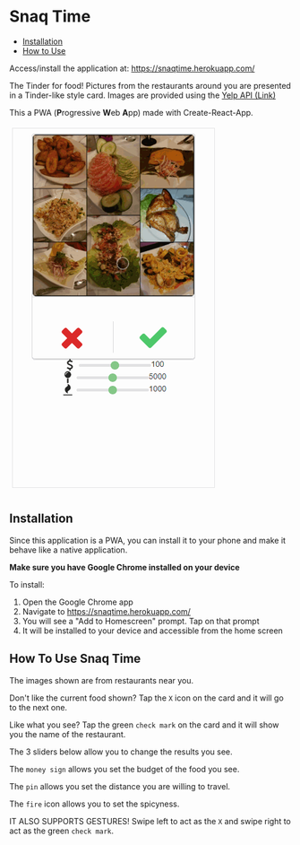 # Snaq Time
* [Installation](#installation)
* [How to Use](#how-to-use-snaq-time)

Access/install the application at: https://snaqtime.herokuapp.com/

The Tinder for food! Pictures from the restaurants around you are presented in a Tinder-like style card. Images are provided using the [Yelp API (Link)](https://github.com/afranco07/yelpSearch) 

This a PWA (**P**rogressive **W**eb **A**pp) made with Create-React-App. 

![Snaq Time App Demo](https://github.com/afranco07/gifImageStorage/blob/master/snaqtime.gif?raw=true)

## Installation
Since this application is a PWA, you can install it to your phone and make it behave like a native application.

**Make sure you have Google Chrome installed on your device**

To install:

1. Open the Google Chrome app
2. Navigate to https://snaqtime.herokuapp.com/
3. You will see a "Add to Homescreen" prompt. Tap on that prompt
4. It will be installed to your device and accessible from the home screen

## How To Use Snaq Time
The images shown are from restaurants near you.

Don't like the current food shown? Tap the `X` icon on the card and it will go to the next one.

Like what you see? Tap the green `check mark` on the card and it will show you the name of the restaurant.

The 3 sliders below allow you to change the results you see. 

The `money sign` allows you set the budget of the food you see.

The `pin` allows you set the distance you are willing to travel.

The `fire` icon allows you to set the spicyness.

IT ALSO SUPPORTS GESTURES! Swipe left to act as the `X` and swipe right to act as the green `check mark`.
